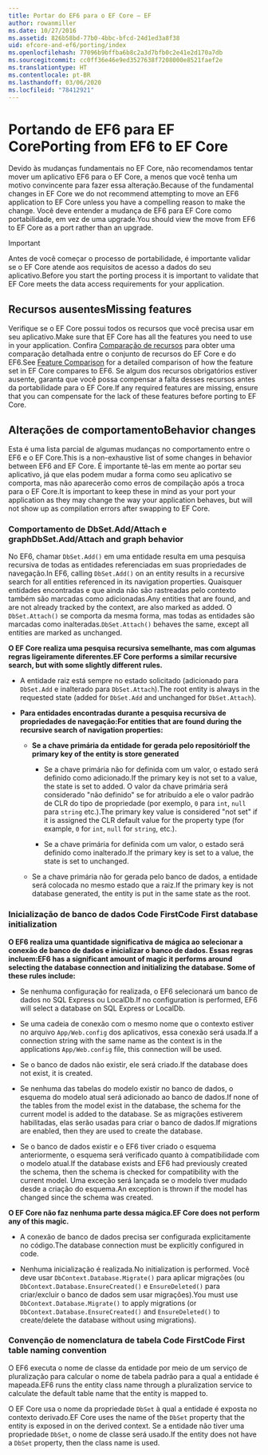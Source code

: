 ```yaml
---
title: Portar do EF6 para o EF Core – EF
author: rowanmiller
ms.date: 10/27/2016
ms.assetid: 826b58bd-77b0-4bbc-bfcd-24d1ed3a8f38
uid: efcore-and-ef6/porting/index
ms.openlocfilehash: 77096b9bffba6b8c2a3d7bfb0c2e41e2d170a7db
ms.sourcegitcommit: cc0ff36e46e9ed3527638f7208000e8521faef2e
ms.translationtype: HT
ms.contentlocale: pt-BR
ms.lasthandoff: 03/06/2020
ms.locfileid: "78412921"
---
```

# <a name="porting-from-ef6-to-ef-core"></a><span data-ttu-id="2a55a-102">Portando de EF6 para EF Core</span><span class="sxs-lookup"><span data-stu-id="2a55a-102">Porting from EF6 to EF Core</span></span>

<span data-ttu-id="2a55a-103">Devido às mudanças fundamentais no EF Core, não recomendamos tentar mover um aplicativo EF6 para o EF Core, a menos que você tenha um motivo convincente para fazer essa alteração.</span><span class="sxs-lookup"><span data-stu-id="2a55a-103">Because of the fundamental changes in EF Core we do not recommend attempting to move an EF6 application to EF Core unless you have a compelling reason to make the change.</span></span>
<span data-ttu-id="2a55a-104">Você deve entender a mudança de EF6 para EF Core como portabilidade, em vez de uma upgrade.</span><span class="sxs-lookup"><span data-stu-id="2a55a-104">You should view the move from EF6 to EF Core as a port rather than an upgrade.</span></span>

> [!IMPORTANT]
> <span data-ttu-id="2a55a-105">Antes de você começar o processo de portabilidade, é importante validar se o EF Core atende aos requisitos de acesso a dados do seu aplicativo.</span><span class="sxs-lookup"><span data-stu-id="2a55a-105">Before you start the porting process it is important to validate that EF Core meets the data access requirements for your application.</span></span>

## <a name="missing-features"></a><span data-ttu-id="2a55a-106">Recursos ausentes</span><span class="sxs-lookup"><span data-stu-id="2a55a-106">Missing features</span></span>

<span data-ttu-id="2a55a-107">Verifique se o EF Core possui todos os recursos que você precisa usar em seu aplicativo.</span><span class="sxs-lookup"><span data-stu-id="2a55a-107">Make sure that EF Core has all the features you need to use in your application.</span></span> <span data-ttu-id="2a55a-108">Confira [Comparação de recursos](xref:efcore-and-ef6/index) para obter uma comparação detalhada entre o conjunto de recursos do EF Core e do EF6.</span><span class="sxs-lookup"><span data-stu-id="2a55a-108">See [Feature Comparison](xref:efcore-and-ef6/index) for a detailed comparison of how the feature set in EF Core compares to EF6.</span></span> <span data-ttu-id="2a55a-109">Se algum dos recursos obrigatórios estiver ausente, garanta que você possa compensar a falta desses recursos antes da portabilidade para o EF Core.</span><span class="sxs-lookup"><span data-stu-id="2a55a-109">If any required features are missing, ensure that you can compensate for the lack of these features before porting to EF Core.</span></span>

## <a name="behavior-changes"></a><span data-ttu-id="2a55a-110">Alterações de comportamento</span><span class="sxs-lookup"><span data-stu-id="2a55a-110">Behavior changes</span></span>

<span data-ttu-id="2a55a-111">Esta é uma lista parcial de algumas mudanças no comportamento entre o EF6 e o EF Core.</span><span class="sxs-lookup"><span data-stu-id="2a55a-111">This is a non-exhaustive list of some changes in behavior between EF6 and EF Core.</span></span> <span data-ttu-id="2a55a-112">É importante tê-las em mente ao portar seu aplicativo, já que elas podem mudar a forma como seu aplicativo se comporta, mas não aparecerão como erros de compilação após a troca para o EF Core.</span><span class="sxs-lookup"><span data-stu-id="2a55a-112">It is important to keep these in mind as your port your application as they may change the way your application behaves, but will not show up as compilation errors after swapping to EF Core.</span></span>

### <a name="dbsetaddattach-and-graph-behavior"></a><span data-ttu-id="2a55a-113">Comportamento de DbSet.Add/Attach e graph</span><span class="sxs-lookup"><span data-stu-id="2a55a-113">DbSet.Add/Attach and graph behavior</span></span>

<span data-ttu-id="2a55a-114">No EF6, chamar `DbSet.Add()` em uma entidade resulta em uma pesquisa recursiva de todas as entidades referenciadas em suas propriedades de navegação.</span><span class="sxs-lookup"><span data-stu-id="2a55a-114">In EF6, calling `DbSet.Add()` on an entity results in a recursive search for all entities referenced in its navigation properties.</span></span> <span data-ttu-id="2a55a-115">Quaisquer entidades encontradas e que ainda não são rastreadas pelo contexto também são marcadas como adicionadas.</span><span class="sxs-lookup"><span data-stu-id="2a55a-115">Any entities that are found, and are not already tracked by the context, are also marked as added.</span></span> <span data-ttu-id="2a55a-116">O `DbSet.Attach()` se comporta da mesma forma, mas todas as entidades são marcadas como inalteradas.</span><span class="sxs-lookup"><span data-stu-id="2a55a-116">`DbSet.Attach()` behaves the same, except all entities are marked as unchanged.</span></span>

<span data-ttu-id="2a55a-117">**O EF Core realiza uma pesquisa recursiva semelhante, mas com algumas regras ligeiramente diferentes.**</span><span class="sxs-lookup"><span data-stu-id="2a55a-117">**EF Core performs a similar recursive search, but with some slightly different rules.**</span></span>

*  <span data-ttu-id="2a55a-118">A entidade raiz está sempre no estado solicitado (adicionado para `DbSet.Add` e inalterado para `DbSet.Attach`).</span><span class="sxs-lookup"><span data-stu-id="2a55a-118">The root entity is always in the requested state (added for `DbSet.Add` and unchanged for `DbSet.Attach`).</span></span>

*  <span data-ttu-id="2a55a-119">**Para entidades encontradas durante a pesquisa recursiva de propriedades de navegação:**</span><span class="sxs-lookup"><span data-stu-id="2a55a-119">**For entities that are found during the recursive search of navigation properties:**</span></span>

    *  <span data-ttu-id="2a55a-120">**Se a chave primária da entidade for gerada pelo repositório**</span><span class="sxs-lookup"><span data-stu-id="2a55a-120">**If the primary key of the entity is store generated**</span></span>

        * <span data-ttu-id="2a55a-121">Se a chave primária não for definida com um valor, o estado será definido como adicionado.</span><span class="sxs-lookup"><span data-stu-id="2a55a-121">If the primary key is not set to a value, the state is set to added.</span></span> <span data-ttu-id="2a55a-122">O valor da chave primária será considerado "não definido" se for atribuído a ele o valor padrão de CLR do tipo de propriedade (por exemplo, `0` para `int`, `null` para `string` etc.).</span><span class="sxs-lookup"><span data-stu-id="2a55a-122">The primary key value is considered "not set" if it is assigned the CLR default value for the property type (for example, `0` for `int`, `null` for `string`, etc.).</span></span>

        * <span data-ttu-id="2a55a-123">Se a chave primária for definida com um valor, o estado será definido como inalterado.</span><span class="sxs-lookup"><span data-stu-id="2a55a-123">If the primary key is set to a value, the state is set to unchanged.</span></span>

    *  <span data-ttu-id="2a55a-124">Se a chave primária não for gerada pelo banco de dados, a entidade será colocada no mesmo estado que a raiz.</span><span class="sxs-lookup"><span data-stu-id="2a55a-124">If the primary key is not database generated, the entity is put in the same state as the root.</span></span>

### <a name="code-first-database-initialization"></a><span data-ttu-id="2a55a-125">Inicialização de banco de dados Code First</span><span class="sxs-lookup"><span data-stu-id="2a55a-125">Code First database initialization</span></span>

<span data-ttu-id="2a55a-126">**O EF6 realiza uma quantidade significativa de mágica ao selecionar a conexão de banco de dados e inicializar o banco de dados. Essas regras incluem:**</span><span class="sxs-lookup"><span data-stu-id="2a55a-126">**EF6 has a significant amount of magic it performs around selecting the database connection and initializing the database. Some of these rules include:**</span></span>

* <span data-ttu-id="2a55a-127">Se nenhuma configuração for realizada, o EF6 selecionará um banco de dados no SQL Express ou LocalDb.</span><span class="sxs-lookup"><span data-stu-id="2a55a-127">If no configuration is performed, EF6 will select a database on SQL Express or LocalDb.</span></span>

* <span data-ttu-id="2a55a-128">Se uma cadeia de conexão com o mesmo nome que o contexto estiver no arquivo `App/Web.config` dos aplicativos, essa conexão será usada.</span><span class="sxs-lookup"><span data-stu-id="2a55a-128">If a connection string with the same name as the context is in the applications `App/Web.config` file, this connection will be used.</span></span>

* <span data-ttu-id="2a55a-129">Se o banco de dados não existir, ele será criado.</span><span class="sxs-lookup"><span data-stu-id="2a55a-129">If the database does not exist, it is created.</span></span>

* <span data-ttu-id="2a55a-130">Se nenhuma das tabelas do modelo existir no banco de dados, o esquema do modelo atual será adicionado ao banco de dados.</span><span class="sxs-lookup"><span data-stu-id="2a55a-130">If none of the tables from the model exist in the database, the schema for the current model is added to the database.</span></span> <span data-ttu-id="2a55a-131">Se as migrações estiverem habilitadas, elas serão usadas para criar o banco de dados.</span><span class="sxs-lookup"><span data-stu-id="2a55a-131">If migrations are enabled, then they are used to create the database.</span></span>

* <span data-ttu-id="2a55a-132">Se o banco de dados existir e o EF6 tiver criado o esquema anteriormente, o esquema será verificado quanto à compatibilidade com o modelo atual.</span><span class="sxs-lookup"><span data-stu-id="2a55a-132">If the database exists and EF6 had previously created the schema, then the schema is checked for compatibility with the current model.</span></span> <span data-ttu-id="2a55a-133">Uma exceção será lançada se o modelo tiver mudado desde a criação do esquema.</span><span class="sxs-lookup"><span data-stu-id="2a55a-133">An exception is thrown if the model has changed since the schema was created.</span></span>

<span data-ttu-id="2a55a-134">**O EF Core não faz nenhuma parte dessa mágica.**</span><span class="sxs-lookup"><span data-stu-id="2a55a-134">**EF Core does not perform any of this magic.**</span></span>

* <span data-ttu-id="2a55a-135">A conexão de banco de dados precisa ser configurada explicitamente no código.</span><span class="sxs-lookup"><span data-stu-id="2a55a-135">The database connection must be explicitly configured in code.</span></span>

* <span data-ttu-id="2a55a-136">Nenhuma inicialização é realizada.</span><span class="sxs-lookup"><span data-stu-id="2a55a-136">No initialization is performed.</span></span> <span data-ttu-id="2a55a-137">Você deve usar `DbContext.Database.Migrate()` para aplicar migrações (ou `DbContext.Database.EnsureCreated()` e `EnsureDeleted()` para criar/excluir o banco de dados sem usar migrações).</span><span class="sxs-lookup"><span data-stu-id="2a55a-137">You must use `DbContext.Database.Migrate()` to apply migrations (or `DbContext.Database.EnsureCreated()` and `EnsureDeleted()` to create/delete the database without using migrations).</span></span>

### <a name="code-first-table-naming-convention"></a><span data-ttu-id="2a55a-138">Convenção de nomenclatura de tabela Code First</span><span class="sxs-lookup"><span data-stu-id="2a55a-138">Code First table naming convention</span></span>

<span data-ttu-id="2a55a-139">O EF6 executa o nome de classe da entidade por meio de um serviço de pluralização para calcular o nome de tabela padrão para a qual a entidade é mapeada.</span><span class="sxs-lookup"><span data-stu-id="2a55a-139">EF6 runs the entity class name through a pluralization service to calculate the default table name that the entity is mapped to.</span></span>

<span data-ttu-id="2a55a-140">O EF Core usa o nome da propriedade `DbSet` à qual a entidade é exposta no contexto derivado.</span><span class="sxs-lookup"><span data-stu-id="2a55a-140">EF Core uses the name of the `DbSet` property that the entity is exposed in on the derived context.</span></span> <span data-ttu-id="2a55a-141">Se a entidade não tiver uma propriedade `DbSet`, o nome de classe será usado.</span><span class="sxs-lookup"><span data-stu-id="2a55a-141">If the entity does not have a `DbSet` property, then the class name is used.</span></span>
